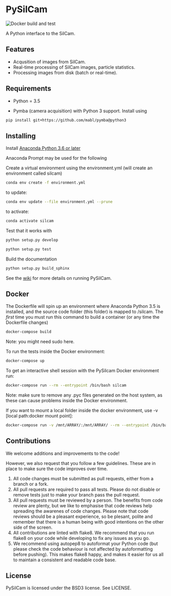 PySilCam
===============================

![Docker build and test](https://github.com/SINTEF/PySilCam/workflows/Docker%20build%20and%20test/badge.svg)

A Python interface to the SilCam.

Features
--------

* Acqusition of images from SilCam.
* Real-time processing of SilCam images, particle statistics.
* Processing images from disk (batch or real-time).

Requirements
------------

* Python = 3.5

* Pymba (camera acquisition) with Python 3 support. Install using

```bash
pip install git+https://github.com/mabl/pymba@python3
```

Installing
----------

Install [Anaconda Python 3.6 or later](https://www.anaconda.com/download/)

Anaconda Prompt may be used for the following

Create a virtual environment using the environment.yml (will create an environment called silcam)

```bash
conda env create -f environment.yml
```

to update:

```bash
conda env update --file environment.yml --prune
```

to activate:

```bash
conda activate silcam
```

Test that it works with

```bash
python setup.py develop
```

```bash
python setup.py test
```

Build the documentation

```bash
python setup.py build_sphinx
```

See the [wiki](https://github.com/SINTEF/PySilCam/wiki) for more details on running PySilCam.

Docker
------

The Dockerfile will spin up an environment where Anaconda Python 3.5 is installed, and the source code folder (this folder) is mapped to /silcam. The _first_ time you must run this command to build a container (or any time the Dockerfile changes)

```bash
docker-compose build
```

Note: you might need sudo here.

To run the tests inside the Docker environment:

```bash
docker-compose up
```

To get an interactive shell session with the PySilcam Docker environment run:

```bash
docker-compose run --rm --entrypoint /bin/bash silcam
```

Note: make sure to remove any .pyc files generated on the host system, as these can cause problems inside the Docker environment.

If you want to mount a local folder inside the docker environment, use -v [local path:docker mount point]:

```bash
docker-compose run -v /mnt/ARRAY/:/mnt/ARRAY/ --rm --entrypoint /bin/bash silcam
```

Contributions
-------------

We welcome additions and improvements to the code!

However, we also request that you follow a few guidelines. These are in place to make sure the code improves over time.

1. All code changes must be submitted as pull requests, either from a branch or a fork.
2. All pull requests are required to pass all tests. Please do not disable or remove tests just to make your branch pass the pull request.
3. All pull requests must be reviewed by a person. The benefits from code review are plenty, but we like to emphasise that code reviews help spreading the awarenes of code changes. Please note that code reviews should be a pleasant experience, so be plesant, polite and remember that there is a human being with good intentions on the other side of the screen.
4. All contributions are linted with flake8. We recommend that you run flake8 on your code while developing to fix any issues as you go.
5. We recommend using autopep8 to autoformat your Python code (but please check the code behaviour is not affected by autoformatting before pushing). This makes flake8 happy, and makes it easier for us all to maintain a consistent and readable code base.

License
-------

PySilCam is licensed under the BSD3 license. See LICENSE.
